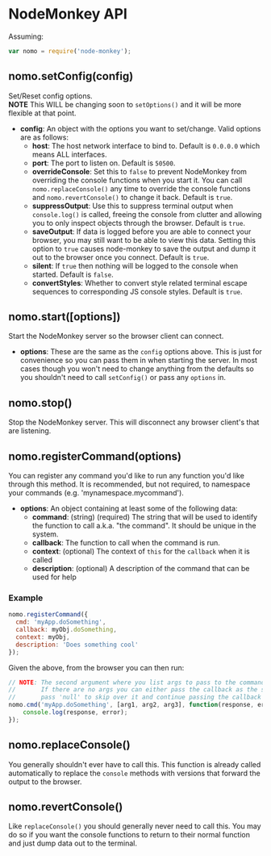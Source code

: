 # NodeMonkey API
Assuming:
```js
var nomo = require('node-monkey');
```

## nomo.setConfig(config)
Set/Reset config options.  
**NOTE** This WILL be changing soon to `setOptions()` and it will be more flexible at that point.

* **config**: An object with the options you want to set/change. Valid options are as follows:
    * **host**: The host network interface to bind to. Default is `0.0.0.0` which means ALL interfaces.
    * **port**: The port to listen on. Default is `50500`.
    * **overrideConsole**: Set this to `false` to prevent NodeMonkey from overriding the console functions when you start it. You can call `nomo.replaceConsole()` any time to override the console functions and `nomo.revertConsole()` to change it back. Default is `true`.
    * **suppressOutput**: Use this to suppress terminal output when `console.log()` is called, freeing the console from clutter and allowing you to only inspect objects through the browser. Default is `true`.
    * **saveOutput**: If data is logged before you are able to connect your browser, you may still want to be able to view this data. Setting this option to `true` causes node-monkey to save the output and dump it out to the browser once you connect. Default is `true`.
    * **silent**: If `true` then nothing will be logged to the console when started. Default is `false`.
    * **convertStyles**: Whether to convert style related terminal escape sequences to corresponding JS console styles. Default is `true`.

## nomo.start([options])
Start the NodeMonkey server so the browser client can connect.

* **options**: These are the same as the `config` options above. This is just for convenience so you can pass them in when starting the server. In most cases though you won't need to change anything from the defaults so you shouldn't need to call `setConfig()` or pass any `options` in.

## nomo.stop()
Stop the NodeMonkey server. This will disconnect any browser client's that are listening.

## nomo.registerCommand(options)
You can register any command you'd like to run any function you'd like through this method. It is recommended, but not required, to namespace your commands (e.g. 'mynamespace.mycommand').

* **options**: An object containing at least some of the following data:
  * **command**: (string) (required) The string that will be used to identify the function to call a.k.a. "the command". It should be unique in the system.
  * **callback**: The function to call when the command is run.
  * **context**: (optional) The context of `this` for the `callback` when it is called
  * **description**: (optional) A description of the command that can be used for help

### Example

```js
nomo.registerCommand({
  cmd: 'myApp.doSomething',
  callback: myObj.doSomething,
  context: myObj,
  description: 'Does something cool'
});
```

Given the above, from the browser you can then run:

```js
// NOTE: The second argument where you list args to pass to the command is now optional.
//       If there are no args you can either pass the callback as the second argument or
//       pass 'null' to skip over it and continue passing the callback as the 3rd argument.
nomo.cmd('myApp.doSomething', [arg1, arg2, arg3], function(response, error) {
    console.log(response, error);
});
```

## nomo.replaceConsole()
You generally shouldn't ever have to call this. This function is already called automatically to replace the `console` methods with versions that forward the output to the browser.

## nomo.revertConsole()
Like `replaceConsole()` you should generally never need to call this. You may do so if you want the console functions to return to their normal function and just dump data out to the terminal.
